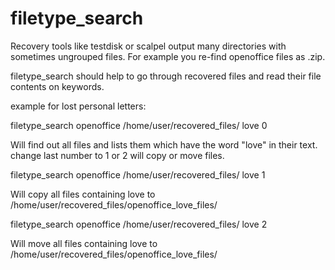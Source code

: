 # filetype_search
Recovery tools like testdisk or scalpel output many directories with sometimes ungrouped files.
For example you re-find openoffice files as .zip.

filetype_search should help to go through recovered files and read their file contents on keywords.

example for lost personal letters:

filetype_search openoffice /home/user/recovered_files/ love 0

Will find out all files and lists them which have the word "love" in their text.
change last number to 1 or 2 will copy or move files. 

filetype_search openoffice /home/user/recovered_files/ love 1

Will copy all files containing love to /home/user/recovered_files/openoffice_love_files/

filetype_search openoffice /home/user/recovered_files/ love 2

Will move all files containing love to /home/user/recovered_files/openoffice_love_files/

